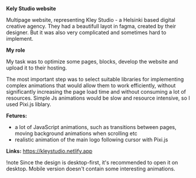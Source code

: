 **Kely Studio website**

Multipage website, representing Kley Studio - a Helsinki based digital creative agency. 
They had a beautifull layot in fagma, created by their designer. But it was also very complicated and sometimes hard to implement. 

**My role**

My task was to optimize some pages, blocks, develop the website and upload it to their hosting.

The most important step was to select suitable libraries for implementing complex animations that would allow them to work efficiently, without significantly increasing the page load time and without consuming a lot of resources. Simple Js animations would be slow and resource intensive, so I used Pixi.js liblary.

**Fetures:**
+ a lot of JavaScript animations, such as transitions between pages, moving background animations when scrolling etc
+ realistic animation of the main logo following cursor with Pixi.js

**Links:**
https://kleystudio.netlify.app

!note Since the design is desktop-first, it's recommended to open it on desktop. Mobile version doesn't contain some interesting animations.
